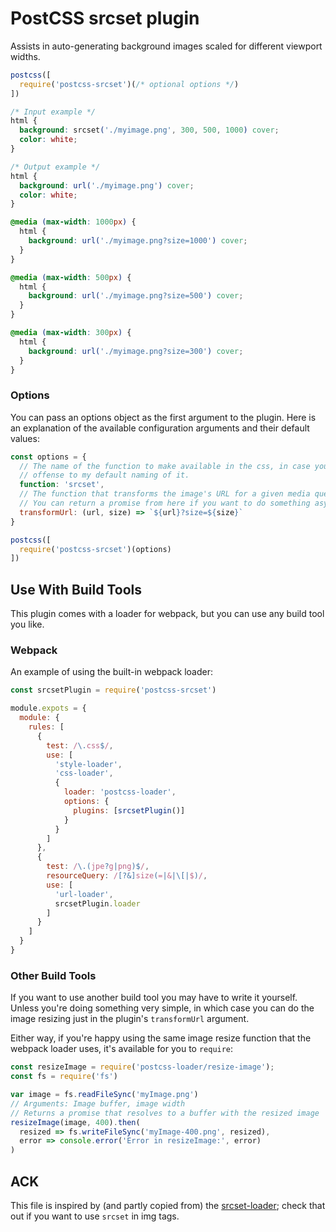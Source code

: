 # PostCSS srcset plugin

Assists in auto-generating background images scaled for different viewport
widths.

```javascript
postcss([
  require('postcss-srcset')(/* optional options */)
])
```

```css
/* Input example */
html {
  background: srcset('./myimage.png', 300, 500, 1000) cover;
  color: white;
}
```

```css
/* Output example */
html {
  background: url('./myimage.png') cover;
  color: white;
}

@media (max-width: 1000px) {
  html {
    background: url('./myimage.png?size=1000') cover;
  }
}

@media (max-width: 500px) {
  html {
    background: url('./myimage.png?size=500') cover;
  }
}

@media (max-width: 300px) {
  html {
    background: url('./myimage.png?size=300') cover;
  }
}
```

### Options

You can pass an options object as the first argument to the plugin. Here is
an explanation of the available configuration arguments and their default
values:

```javascript
const options = {
  // The name of the function to make available in the css, in case you take
  // offense to my default naming of it.
  function: 'srcset',
  // The function that transforms the image's URL for a given media query.
  // You can return a promise from here if you want to do something async.
  transformUrl: (url, size) => `${url}?size=${size}`
}

postcss([
  require('postcss-srcset')(options)
])
```

## Use With Build Tools

This plugin comes with a loader for webpack, but you can use any build tool
you like.

### Webpack

An example of using the built-in webpack loader:

```javascript
const srcsetPlugin = require('postcss-srcset')

module.expots = {
  module: {
    rules: [
      {
        test: /\.css$/,
        use: [
          'style-loader',
          'css-loader',
          {
            loader: 'postcss-loader',
            options: {
              plugins: [srcsetPlugin()]
            }
          }
        ]
      },
      {
        test: /\.(jpe?g|png)$/,
        resourceQuery: /[?&]size(=|&|\[|$)/,
        use: [
          'url-loader',
          srcsetPlugin.loader
        ]
      }
    ]
  }
}
```

### Other Build Tools

If you want to use another build tool you may have to write it yourself.
Unless you're doing something very simple, in which case you can do the image
resizing just in the plugin's `transformUrl` argument.

Either way, if you're happy using the same image resize function that the
webpack loader uses, it's available for you to `require`:

```javascript
const resizeImage = require('postcss-loader/resize-image');
const fs = require('fs')

var image = fs.readFileSync('myImage.png')
// Arguments: Image buffer, image width
// Returns a promise that resolves to a buffer with the resized image
resizeImage(image, 400).then(
  resized => fs.writeFileSync('myImage-400.png', resized),
  error => console.error('Error in resizeImage:', error)
)
```

## ACK

This file is inspired by (and partly copied from) the [srcset-loader][1];
check that out if you want to use `srcset` in img tags.

[1]: https://github.com/timse/srcset-loader/

